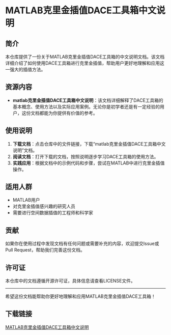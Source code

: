 # MATLAB克里金插值DACE工具箱中文说明

## 简介

本仓库提供了一份关于MATLAB克里金插值DACE工具箱的中文说明文档。该文档详细介绍了如何使用DACE工具箱进行克里金插值，帮助用户更好地理解和应用这一强大的插值方法。

## 资源内容

- **matlab克里金插值DACE工具箱中文说明**：该文档详细解释了DACE工具箱的基本概念、使用方法以及实际应用案例。无论你是初学者还是有一定经验的用户，这份文档都能为你提供有价值的参考。

## 使用说明

1. **下载文档**：点击仓库中的文件链接，下载“matlab克里金插值DACE工具箱中文说明”文档。
2. **阅读文档**：打开下载的文档，按照说明逐步学习DACE工具箱的使用方法。
3. **实践应用**：根据文档中的示例代码和步骤，尝试在MATLAB中进行克里金插值操作。

## 适用人群

- MATLAB用户
- 对克里金插值感兴趣的研究人员
- 需要进行空间数据插值的工程师和科学家

## 贡献

如果你在使用过程中发现文档有任何问题或需要补充的内容，欢迎提交Issue或Pull Request，帮助我们完善这份文档。

## 许可证

本仓库中的文档遵循开源许可证，具体信息请查看LICENSE文件。

---

希望这份文档能帮助你更好地理解和应用MATLAB克里金插值DACE工具箱！

## 下载链接

[MATLAB克里金插值DACE工具箱中文说明](https://pan.quark.cn/s/8cf916d726c8)